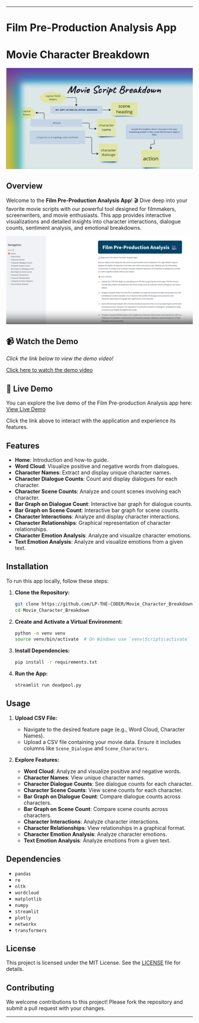 
---

# Film Pre-Production Analysis App

# Movie Character Breakdown

![Script Image](https://github.com/LP-THE-CODER/Movie_Character_Breakdown/raw/main/script.png)



## Overview

Welcome to the **Film Pre-Production Analysis App**! 🎬 Dive deep into your favorite movie scripts with our powerful tool designed for filmmakers, screenwriters, and movie enthusiasts. This app provides interactive visualizations and detailed insights into character interactions, dialogue counts, sentiment analysis, and emotional breakdowns.

![Demo Image](https://github.com/LP-THE-CODER/Movie_Character_Breakdown/blob/main/pic.png)


## 📹 Watch the Demo

*Click the link below to view the demo video!*


[Click here to watch the demo video](https://lp-the-coder.github.io/Movie_Character_Breakdown/demo.mp4)

## 🎥 Live Demo

You can explore the live demo of the Film Pre-production Analysis app here: [View Live Demo](https://movie-character-breakdown-lp.streamlit.app/)

Click the link above to interact with the application and experience its features.



## Features

- **Home**: Introduction and how-to guide.
- **Word Cloud**: Visualize positive and negative words from dialogues.
- **Character Names**: Extract and display unique character names.
- **Character Dialogue Counts**: Count and display dialogues for each character.
- **Character Scene Counts**: Analyze and count scenes involving each character.
- **Bar Graph on Dialogue Count**: Interactive bar graph for dialogue counts.
- **Bar Graph on Scene Count**: Interactive bar graph for scene counts.
- **Character Interactions**: Analyze and display character interactions.
- **Character Relationships**: Graphical representation of character relationships.
- **Character Emotion Analysis**: Analyze and visualize character emotions.
- **Text Emotion Analysis**: Analyze and visualize emotions from a given text.

## Installation

To run this app locally, follow these steps:

1. **Clone the Repository:**
   ```bash
   git clone https://github.com/LP-THE-CODER/Movie_Character_Breakdown.git
   cd Movie_Character_Breakdown
   ```

2. **Create and Activate a Virtual Environment:**
   ```bash
   python -m venv venv
   source venv/bin/activate  # On Windows use `venv\Scripts\activate`
   ```

3. **Install Dependencies:**
   ```bash
   pip install -r requirements.txt
   ```

4. **Run the App:**
   ```bash
   streamlit run deadpool.py
   ```

## Usage

1. **Upload CSV File:**
   - Navigate to the desired feature page (e.g., Word Cloud, Character Names).
   - Upload a CSV file containing your movie data. Ensure it includes columns like `Scene_Dialogue` and `Scene_Characters`.

2. **Explore Features:**
   - **Word Cloud**: Analyze and visualize positive and negative words.
   - **Character Names**: View unique character names.
   - **Character Dialogue Counts**: See dialogue counts for each character.
   - **Character Scene Counts**: View scene counts for each character.
   - **Bar Graph on Dialogue Count**: Compare dialogue counts across characters.
   - **Bar Graph on Scene Count**: Compare scene counts across characters.
   - **Character Interactions**: Analyze character interactions.
   - **Character Relationships**: View relationships in a graphical format.
   - **Character Emotion Analysis**: Analyze character emotions.
   - **Text Emotion Analysis**: Analyze emotions from a given text.

## Dependencies

- `pandas`
- `re`
- `nltk`
- `wordcloud`
- `matplotlib`
- `numpy`
- `streamlit`
- `plotly`
- `networkx`
- `transformers`

## License

This project is licensed under the MIT License. See the [LICENSE](License) file for details.

## Contributing

We welcome contributions to this project! Please fork the repository and submit a pull request with your changes.



---
